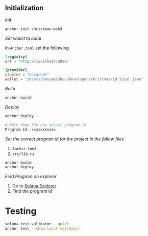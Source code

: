 ## Initialization

_Init_

```bash
anchor init christmas-web3
```

_Set wallet to local_

In `Anchor.toml` set the following

```toml
[registry]
url = "http://localhost:8899"

[provider]
cluster = "Localnet"
wallet = "/Users/benjaminhon/Developer/christmas/id_local.json"
```

_Build_

```bash
anchor build
```

_Deploy_

```bash
anchor deploy

# Note down the new actual program id
Program Id: xxxxxxxxxxx
```

_Set the correct program id for the project in the follow files_

1. `Anchor.toml`
2. `src/lib.rs`

```bash
anchor build
anchor deploy
```

_Find Program on explorer_

1. Go to [Solana Explorer](https://explorer.solana.com/)
2. Find the program id

# Testing

```bash
solana-test-validator --quiet
anchor test --skip-local-validator
```
